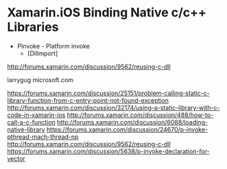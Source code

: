 # Xamarin.iOS Binding Native c/c++ Libraries

*	PInvoke - Platform invoke
	*	[DllImport]
	
http://forums.xamarin.com/discussion/9562/reusing-c-dll

larrygug      microsoft.com

https://forums.xamarin.com/discussion/25151/problem-calling-static-c-library-function-from-c-entry-point-not-found-exception
http://forums.xamarin.com/discussion/32174/using-a-static-library-with-c-code-in-xamarin-ios
http://forums.xamarin.com/discussion/488/how-to-call-a-c-function
http://forums.xamarin.com/discussion/6088/loading-native-library
https://forums.xamarin.com/discussion/24670/p-invoke-pthread-mach-thread-np
http://forums.xamarin.com/discussion/9562/reusing-c-dll
https://forums.xamarin.com/discussion/5638/p-invoke-declaration-for-vector